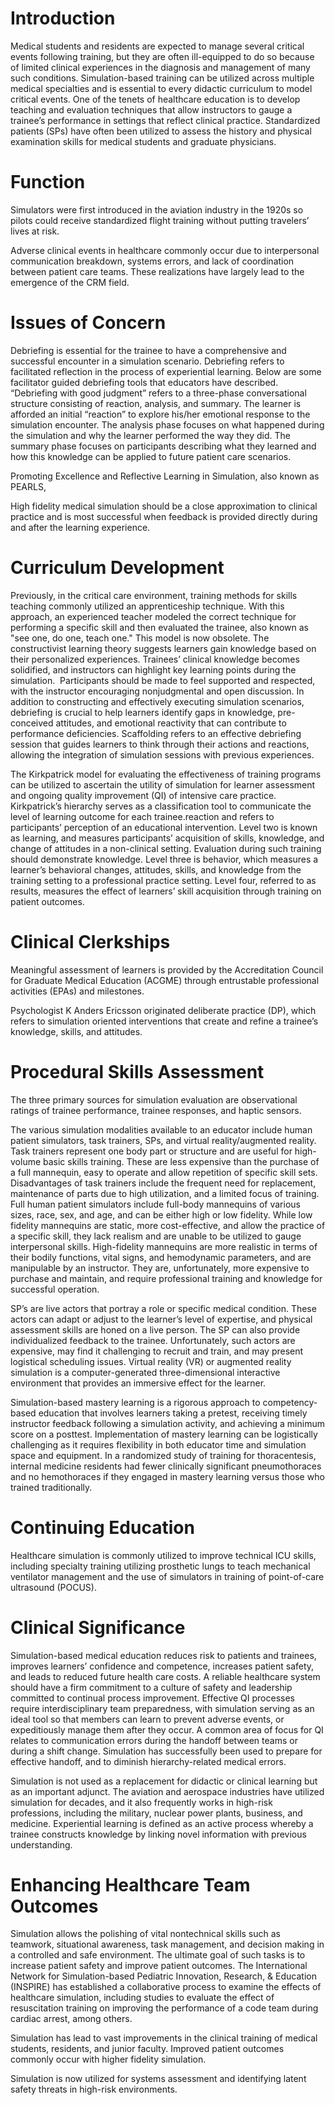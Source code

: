 # Introduction

Medical students and residents are expected to manage several critical events following training, but they are often ill-equipped to do so because of limited clinical experiences in the diagnosis and management of many such conditions. Simulation-based training can be utilized across multiple medical specialties and is essential to every didactic curriculum to model critical events. One of the tenets of healthcare education is to develop teaching and evaluation techniques that allow instructors to gauge a trainee’s performance in settings that reflect clinical practice. Standardized patients (SPs) have often been utilized to assess the history and physical examination skills for medical students and graduate physicians.

# Function

Simulators were first introduced in the aviation industry in the 1920s so pilots could receive standardized flight training without putting travelers’ lives at risk.

Adverse clinical events in healthcare commonly occur due to interpersonal communication breakdown, systems errors, and lack of coordination between patient care teams. These realizations have largely lead to the emergence of the CRM field.

# Issues of Concern

Debriefing is essential for the trainee to have a comprehensive and successful encounter in a simulation scenario. Debriefing refers to facilitated reflection in the process of experiential learning. Below are some facilitator guided debriefing tools that educators have described. “Debriefing with good judgment” refers to a three-phase conversational structure consisting of reaction, analysis, and summary. The learner is afforded an initial “reaction” to explore his/her emotional response to the simulation encounter. The analysis phase focuses on what happened during the simulation and why the learner performed the way they did. The summary phase focuses on participants describing what they learned and how this knowledge can be applied to future patient care scenarios.

Promoting Excellence and Reflective Learning in Simulation, also known as PEARLS,

High fidelity medical simulation should be a close approximation to clinical practice and is most successful when feedback is provided directly during and after the learning experience.

# Curriculum Development

Previously, in the critical care environment, training methods for skills teaching commonly utilized an apprenticeship technique. With this approach, an experienced teacher modeled the correct technique for performing a specific skill and then evaluated the trainee, also known as "see one, do one, teach one." This model is now obsolete. The constructivist learning theory suggests learners gain knowledge based on their personalized experiences. Trainees’ clinical knowledge becomes solidified, and instructors can highlight key learning points during the simulation.  Participants should be made to feel supported and respected, with the instructor encouraging nonjudgmental and open discussion. In addition to constructing and effectively executing simulation scenarios, debriefing is crucial to help learners identify gaps in knowledge, pre-conceived attitudes, and emotional reactivity that can contribute to performance deficiencies. Scaffolding refers to an effective debriefing session that guides learners to think through their actions and reactions, allowing the integration of simulation sessions with previous experiences.

The Kirkpatrick model for evaluating the effectiveness of training programs can be utilized to ascertain the utility of simulation for learner assessment and ongoing quality improvement (QI) of intensive care practice. Kirkpatrick’s hierarchy serves as a classification tool to communicate the level of learning outcome for each trainee.reaction and refers to participants’ perception of an educational intervention. Level two is known as learning, and measures participants’ acquisition of skills, knowledge, and change of attitudes in a non-clinical setting. Evaluation during such training should demonstrate knowledge. Level three is behavior, which measures a learner’s behavioral changes, attitudes, skills, and knowledge from the training setting to a professional practice setting. Level four, referred to as results, measures the effect of learners’ skill acquisition through training on patient outcomes.

# Clinical Clerkships

Meaningful assessment of learners is provided by the Accreditation Council for Graduate Medical Education (ACGME) through entrustable professional activities (EPAs) and milestones.

Psychologist K Anders Ericsson originated deliberate practice (DP), which refers to simulation oriented interventions that create and refine a trainee’s knowledge, skills, and attitudes.

# Procedural Skills Assessment

The three primary sources for simulation evaluation are observational ratings of trainee performance, trainee responses, and haptic sensors.

The various simulation modalities available to an educator include human patient simulators, task trainers, SPs, and virtual reality/augmented reality. Task trainers represent one body part or structure and are useful for high-volume basic skills training. These are less expensive than the purchase of a full mannequin, easy to operate and allow repetition of specific skill sets. Disadvantages of task trainers include the frequent need for replacement, maintenance of parts due to high utilization, and a limited focus of training. Full human patient simulators include full-body mannequins of various sizes, race, sex, and age, and can be either high or low fidelity. While low fidelity mannequins are static, more cost-effective, and allow the practice of a specific skill, they lack realism and are unable to be utilized to gauge interpersonal skills. High-fidelity mannequins are more realistic in terms of their bodily functions, vital signs, and hemodynamic parameters, and are manipulable by an instructor. They are, unfortunately, more expensive to purchase and maintain, and require professional training and knowledge for successful operation.

SP’s are live actors that portray a role or specific medical condition. These actors can adapt or adjust to the learner’s level of expertise, and physical assessment skills are honed on a live person. The SP can also provide individualized feedback to the trainee. Unfortunately, such actors are expensive, may find it challenging to recruit and train, and may present logistical scheduling issues. Virtual reality (VR) or augmented reality simulation is a computer-generated three-dimensional interactive environment that provides an immersive effect for the learner.

Simulation-based mastery learning is a rigorous approach to competency-based education that involves learners taking a pretest, receiving timely instructor feedback following a simulation activity, and achieving a minimum score on a posttest. Implementation of mastery learning can be logistically challenging as it requires flexibility in both educator time and simulation space and equipment. In a randomized study of training for thoracentesis, internal medicine residents had fewer clinically significant pneumothoraces and no hemothoraces if they engaged in mastery learning versus those who trained traditionally.

# Continuing Education

Healthcare simulation is commonly utilized to improve technical ICU skills, including specialty training utilizing prosthetic lungs to teach mechanical ventilator management and the use of simulators in training of point-of-care ultrasound (POCUS).

# Clinical Significance

Simulation-based medical education reduces risk to patients and trainees, improves learners’ confidence and competence, increases patient safety, and leads to reduced future health care costs. A reliable healthcare system should have a firm commitment to a culture of safety and leadership committed to continual process improvement. Effective QI processes require interdisciplinary team preparedness, with simulation serving as an ideal tool so that members can learn to prevent adverse events, or expeditiously manage them after they occur. A common area of focus for QI relates to communication errors during the handoff between teams or during a shift change. Simulation has successfully been used to prepare for effective handoff, and to diminish hierarchy-related medical errors.

Simulation is not used as a replacement for didactic or clinical learning but as an important adjunct. The aviation and aerospace industries have utilized simulation for decades, and it also frequently works in high-risk professions, including the military, nuclear power plants, business, and medicine. Experiential learning is defined as an active process whereby a trainee constructs knowledge by linking novel information with previous understanding.

# Enhancing Healthcare Team Outcomes

Simulation allows the polishing of vital nontechnical skills such as teamwork, situational awareness, task management, and decision making in a controlled and safe environment. The ultimate goal of such tasks is to increase patient safety and improve patient outcomes. The International Network for Simulation-based Pediatric Innovation, Research, & Education (INSPIRE) has established a collaborative process to examine the effects of healthcare simulation, including studies to evaluate the effect of resuscitation training on improving the performance of a code team during cardiac arrest, among others.

Simulation has lead to vast improvements in the clinical training of medical students, residents, and junior faculty. Improved patient outcomes commonly occur with higher fidelity simulation.

Simulation is now utilized for systems assessment and identifying latent safety threats in high-risk environments.